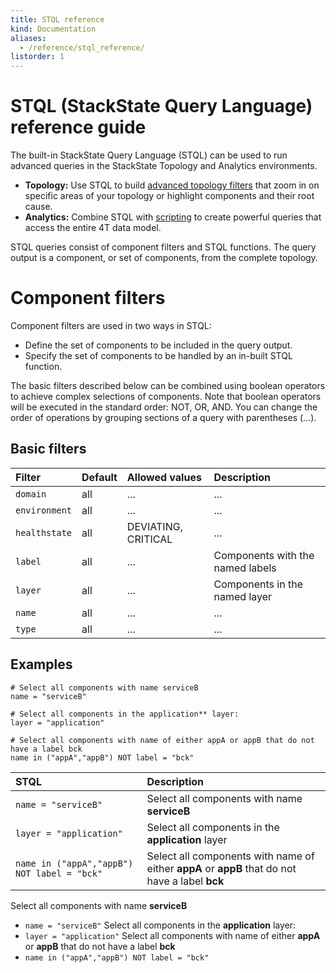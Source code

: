 ```yaml
---
title: STQL reference
kind: Documentation
aliases:
  - /reference/stql_reference/
listorder: 1
---
```


# STQL (StackState Query Language) reference guide

The built-in StackState Query Language (STQL) can be used to run advanced queries in the StackState Topology and Analytics environments.
* **Topology:** Use STQL to build [advanced topology filters]() that zoom in on specific areas of your topology or highlight components and their root cause.
* **Analytics:** Combine STQL with [scripting]() to create powerful queries that access the entire 4T data model.

STQL queries consist of component filters and STQL functions. The query output is a component, or set of components, from the complete topology.

# Component filters

Component filters are used in two ways in STQL:
* Define the set of components to be included in the query output.
* Specify the set of components to be handled by an in-built STQL function.

The basic filters described below can be combined using boolean operators to achieve complex selections of components. Note that boolean operators will be executed in the standard order: NOT, OR, AND. You can change the order of operations by grouping sections of a query with parentheses (...).

## Basic filters

| Filter | Default | Allowed values | Description |
| :--- | :--- | :--- | :--- |
| `domain` | all | ... | ... |
| `environment` | all | ... | ... |
| `healthstate` | all | DEVIATING, CRITICAL |... | Components with the named healthstate |
| `label` | all | ... | Components with the named labels |
| `layer` | all | ... | Components in the named layer |
| `name` | all | ... | ... |
| `type` | all | ... | ... |

## Examples

```
# Select all components with name serviceB
name = "serviceB"

# Select all components in the application** layer:
layer = "application"

# Select all components with name of either appA or appB that do not have a label bck
name in ("appA","appB") NOT label = "bck"
```


| STQL | Description |
| :--- | :--- |
| `name = "serviceB"` | Select all components with name **serviceB** |
| `layer = "application"` | Select all components in the **application** layer |
| `name in ("appA","appB") NOT label = "bck"` | Select all components with name of either **appA** or **appB** that do not have a label **bck** |

Select all components with name **serviceB**
* `name = "serviceB"`
Select all components in the **application** layer:
* `layer = "application"`
Select all components with name of either **appA** or **appB** that do not have a label **bck**
* `name in ("appA","appB") NOT label = "bck"`

